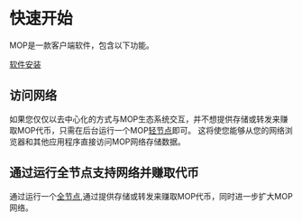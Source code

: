 # 快速开始

MOP是一款客户端软件，包含以下功能。

[软件安装](installation/install.md)

## 访问网络

如果您仅仅以去中心化的方式与MOP生态系统交互，并不想提供存储或转发来赚取MOP代币，只需在后台运行一个MOP[轻节点]()即可。
这将使您能够从您的网络浏览器和其他应用程序直接访问MOP网络存储数据。

## 通过运行全节点支持网络并赚取代币

通过运行一个[全节点](),通过提供存储或转发来赚取MOP代币，同时进一步扩大MOP网络。